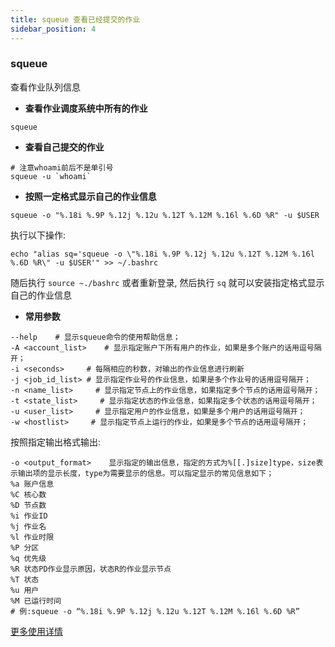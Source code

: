 ```yaml
---
title: squeue 查看已经提交的作业
sidebar_position: 4
---
```


### squeue

查看作业队列信息

- **查看作业调度系统中所有的作业**

```:no-line-numbers
squeue
```

- **查看自己提交的作业**

```:no-line-numbers
# 注意whoami前后不是单引号
squeue -u `whoami`
```

- **按照一定格式显示自己的作业信息**

```:no-line-numbers
squeue -o "%.18i %.9P %.12j %.12u %.12T %.12M %.16l %.6D %R" -u $USER
```

执行以下操作:

```:no-line-numbers
echo "alias sq='squeue -o \"%.18i %.9P %.12j %.12u %.12T %.12M %.16l %.6D %R\" -u $USER'" >> ~/.bashrc
```

随后执行 ``source ~./bashrc`` 或者重新登录, 然后执行 ``sq`` 就可以安装指定格式显示自己的作业信息

- **常用参数**

```shell
--help    # 显示squeue命令的使用帮助信息；
-A <account_list>    # 显示指定账户下所有用户的作业，如果是多个账户的话用逗号隔开；
-i <seconds>     # 每隔相应的秒数，对输出的作业信息进行刷新
-j <job_id_list> # 显示指定作业号的作业信息，如果是多个作业号的话用逗号隔开；
-n <name_list>     # 显示指定节点上的作业信息，如果指定多个节点的话用逗号隔开；
-t <state_list>     # 显示指定状态的作业信息，如果指定多个状态的话用逗号隔开；
-u <user_list>     # 显示指定用户的作业信息，如果是多个用户的话用逗号隔开；
-w <hostlist>     # 显示指定节点上运行的作业，如果是多个节点的话用逗号隔开；

```

按照指定输出格式输出:

```shell
-o <output_format>    显示指定的输出信息，指定的方式为%[[.]size]type，size表示输出项的显示长度，type为需要显示的信息。可以指定显示的常见信息如下；
%a 账户信息
%C 核心数
%D 节点数
%i 作业ID
%j 作业名
%l 作业时限
%P 分区
%q 优先级
%R 状态PD作业显示原因，状态R的作业显示节点
%T 状态
%u 用户
%M 已运行时间
# 例:squeue -o “%.18i %.9P %.12j %.12u %.12T %.12M %.16l %.6D %R”

```

[更多使用详情](https://slurm.schedmd.com/squeue.html)
